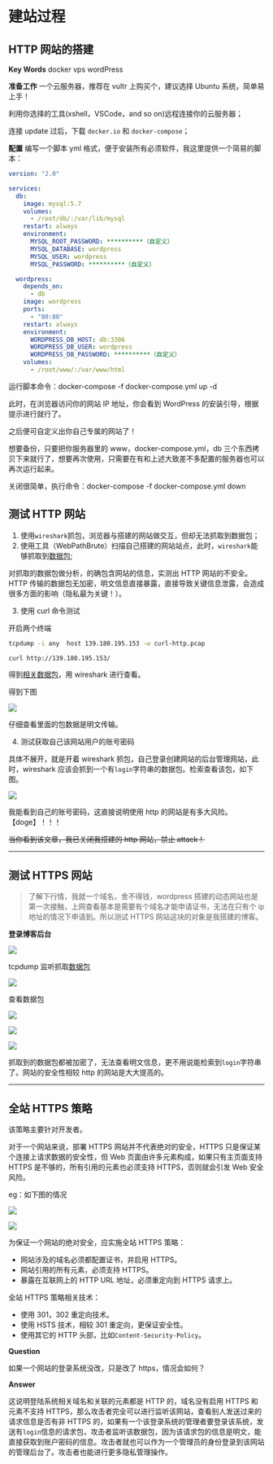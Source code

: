 # 建站过程

## HTTP 网站的搭建

**Key Words**
docker vps wordPress

**准备工作**
一个云服务器，推荐在 vultr 上购买个，建议选择 Ubuntu 系统，简单易上手！

利用你选择的工具(xshell，VSCode，and so on)远程连接你的云服务器；

连接 update 过后，下载 `docker.io` 和 `docker-compose`；

**配置**
编写一个脚本 yml 格式，便于安装所有必须软件，我这里提供一个简易的脚本：

```yml
version: "2.0"

services:
  db:
    image: mysql:5.7
    volumes:
      - /root/db/:/var/lib/mysql
    restart: always
    environment:
      MYSQL_ROOT_PASSWORD: **********（自定义）
      MYSQL_DATABASE: wordpress
      MYSQL_USER: wordpress
      MYSQL_PASSWORD: **********（自定义）

  wordpress:
    depends_on:
      - db
    image: wordpress
    ports:
      - "80:80"
    restart: always
    environment:
      WORDPRESS_DB_HOST: db:3306
      WORDPRESS_DB_USER: wordpress
      WORDPRESS_DB_PASSWORD: **********（自定义）
    volumes:
      - /root/www/:/var/www/html
```

运行脚本命令：docker-compose -f docker-compose.yml up -d

此时，在浏览器访问你的网站 IP 地址，你会看到 WordPress 的安装引导，根据提示进行就行了。

之后便可自定义出你自己专属的网站了！

想要备份，只要把你服务器里的 www，docker-compose.yml，db 三个东西拷贝下来就行了，想要再次使用，只需要在有和上述大致差不多配置的服务器也可以再次运行起来。

关闭很简单，执行命令：docker-compose -f docker-compose.yml down

## 测试 HTTP 网站

1. 使用`wireshark`抓包，浏览器与搭建的网站做交互，但却无法抓取到数据包；
2. 使用工具（WebPathBrute）扫描自己搭建的网站站点，此时，`wireshark`能够抓取到[数据包](./files/WireShark-Files/TestWordPress.pcapng);

对抓取的数据包做分析，的确包含网站的信息，实测出 HTTP 网站的不安全。HTTP 传输的数据包无加密，明文信息直接暴露，直接导致关键信息泄露，会造成很多方面的影响（隐私最为关键！）。

3. 使用 curl 命令测试

开启两个终端

```bash
tcpdump -i any  host 139.180.195.153 -w curl-http.pcap
```

```bash
curl http://139.180.195.153/
```

得到[相关数据包](./files/WireShark-Files/curl-http.pcap)，用 wireshark 进行查看。

得到下图

![](./images/build-a-website/001.png)

仔细查看里面的包数据是明文传输。

4. 测试获取自己该网站用户的账号密码

具体不展开，就是开着 wireshark 抓包，自己登录创建网站的后台管理网站，此时，wireshark 应该会抓到一个有`login`字符串的数据包。检索查看该包，如下图。

![](./images/build-a-website/002.png)

我能看到自己的账号密码，这直接说明使用 http 的网站是有多大风险。【doge】！！！

~~当你看到该文章，我已关闭我搭建的 http 网站，禁止 attack！~~

---

## 测试 HTTPS 网站

> 了解下行情，我就一个域名，舍不得钱，wordpress 搭建的动态网站也是第一次接触，上网查看基本是需要有个域名才能申请证书，无法在只有个 ip 地址的情况下申请到。所以测试 HTTPS 网站这块的对象是我搭建的博客。

**登录博客后台**

![](./images/build-a-website/003.png)

tcpdump 监听抓取[数据包](./files/WireShark-Files/blog-https.pcap)

![](./images/build-a-website/004.png)

查看数据包

![](./images/build-a-website/005.png)

![](./images/build-a-website/006.png)

![](./images/build-a-website/007.png)

抓取到的数据包都被加密了，无法查看明文信息，更不用说能检索到`login`字符串了。网站的安全性相较 http 的网站是大大提高的。

---

## 全站 HTTPS 策略

该策略主要针对开发者。

对于一个网站来说，部署 HTTPS 网站并不代表绝对的安全，HTTPS 只是保证某个连接上请求数据的安全性，但 Web 页面由许多元素构成，如果只有主页面支持 HTTPS 是不够的，所有引用的元素也必须支持 HTTPS，否则就会引发 Web 安全风险。

eg：如下图的情况

![](./images/build-a-website/008.png)

![](./images/build-a-website/009.png)

为保证一个网站的绝对安全，应实施全站 HTTPS 策略：

- 网站涉及的域名必须都配置证书，并启用 HTTPS。
- 网站引用的所有元素，必须支持 HTTPS。
- 暴露在互联网上的 HTTP URL 地址，必须重定向到 HTTPS 请求上。

全站 HTTPS 策略相关技术：

- 使用 301，302 重定向技术。
- 使用 HSTS 技术，相较 301 重定向，更保证安全性。
- 使用其它的 HTTP 头部，比如`Content-Security-Policy`。

**Question**

如果一个网站的登录系统没改，只是改了 https，情况会如何？

**Answer**

这说明登陆系统相关域名和关联的元素都是 HTTP 的，域名没有启用 HTTPS 和元素不支持 HTTPS，那么攻击者完全可以进行监听该网站，查看别人发送过来的请求信息是否有非 HTTPS 的，如果有一个该登录系统的管理者要登录该系统，发送有`login`信息的请求包，攻击者监听该数据包，因为该请求包的信息是明文，能直接获取到账户密码的信息。攻击者就也可以作为一个管理员的身份登录到该网站的管理后台了。攻击者也能进行更多隐私管理操作。
